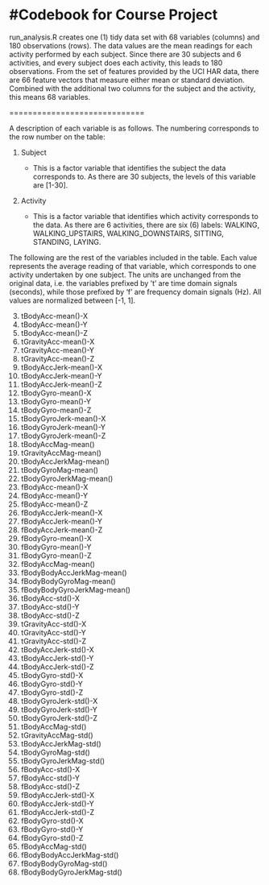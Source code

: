 #Codebook for Course Project
============================

run_analysis.R creates one (1) tidy data set with 68 variables (columns) and 180 observations (rows). The data values are the mean readings for each activity performed by each subject. Since there are 30 subjects and 6 activities, and every subject does each activity, this leads to 180 observations. From the set of features provided by the UCI HAR data, there are 66 feature vectors that measure either mean or standard deviation. Combined with the additional two columns for the subject and the activity, this means 68 variables.

=============================

A description of each variable is as follows. The numbering corresponds to the row number on the table:

1. 	Subject

	- This is a factor variable that identifies the subject the data corresponds to. As there are 30 subjects, the levels of this variable are [1-30].

2. 	Activity

	- This is a factor variable that identifies which activity corresponds to the data. As there are 6 activities, there are six (6) labels: WALKING, WALKING_UPSTAIRS, WALKING_DOWNSTAIRS, SITTING, STANDING, LAYING.

The following are the rest of the variables included in the table. Each value represents the average reading of that variable, which corresponds to one activity undertaken by one subject. The units are unchanged from the original data, i.e. the variables prefixed by ’t’ are time domain signals (seconds), while those prefixed by ‘f’ are frequency domain signals (Hz). All values are normalized between [-1, 1].
3.	tBodyAcc-mean()-X4.	tBodyAcc-mean()-Y5.	tBodyAcc-mean()-Z6.	tGravityAcc-mean()-X7.	tGravityAcc-mean()-Y8.	tGravityAcc-mean()-Z9.	tBodyAccJerk-mean()-X10.	tBodyAccJerk-mean()-Y11.	tBodyAccJerk-mean()-Z12.	tBodyGyro-mean()-X13.	tBodyGyro-mean()-Y14.	tBodyGyro-mean()-Z15.	tBodyGyroJerk-mean()-X16.	tBodyGyroJerk-mean()-Y17.	tBodyGyroJerk-mean()-Z18.	tBodyAccMag-mean()19.	tGravityAccMag-mean()20.	tBodyAccJerkMag-mean()21.	tBodyGyroMag-mean()22.	tBodyGyroJerkMag-mean()23.	fBodyAcc-mean()-X24.	fBodyAcc-mean()-Y25.	fBodyAcc-mean()-Z26.	fBodyAccJerk-mean()-X27.	fBodyAccJerk-mean()-Y28.	fBodyAccJerk-mean()-Z29.	fBodyGyro-mean()-X30.	fBodyGyro-mean()-Y31.	fBodyGyro-mean()-Z32.	fBodyAccMag-mean()33.	fBodyBodyAccJerkMag-mean()34.	fBodyBodyGyroMag-mean()35.	fBodyBodyGyroJerkMag-mean()36.	tBodyAcc-std()-X37.	tBodyAcc-std()-Y38.	tBodyAcc-std()-Z39.	tGravityAcc-std()-X40.	tGravityAcc-std()-Y41.	tGravityAcc-std()-Z42.	tBodyAccJerk-std()-X43.	tBodyAccJerk-std()-Y44.	tBodyAccJerk-std()-Z45.	tBodyGyro-std()-X46.	tBodyGyro-std()-Y47.	tBodyGyro-std()-Z48.	tBodyGyroJerk-std()-X49.	tBodyGyroJerk-std()-Y50.	tBodyGyroJerk-std()-Z51.	tBodyAccMag-std()52.	tGravityAccMag-std()53.	tBodyAccJerkMag-std()54.	tBodyGyroMag-std()55.	tBodyGyroJerkMag-std()56.	fBodyAcc-std()-X57.	fBodyAcc-std()-Y58.	fBodyAcc-std()-Z59.	fBodyAccJerk-std()-X60.	fBodyAccJerk-std()-Y61.	fBodyAccJerk-std()-Z62.	fBodyGyro-std()-X63.	fBodyGyro-std()-Y64.	fBodyGyro-std()-Z65.	fBodyAccMag-std()66.	fBodyBodyAccJerkMag-std()67.	fBodyBodyGyroMag-std()68.	fBodyBodyGyroJerkMag-std()